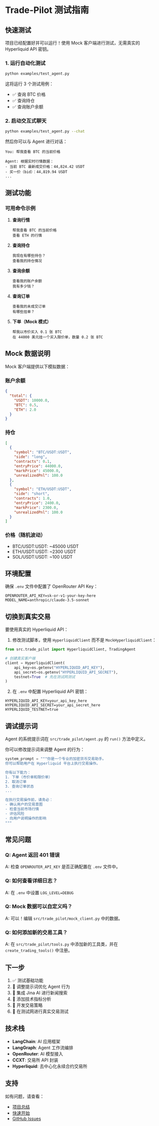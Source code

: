 # Trade-Pilot 测试指南

## 快速测试

项目已经配置好并可以运行！使用 Mock 客户端进行测试，无需真实的 Hyperliquid API 密钥。

### 1. 运行自动化测试

```bash
python examples/test_agent.py
```

这将运行 3 个测试用例：
- ✅ 查询 BTC 价格
- ✅ 查询持仓
- ✅ 查询账户余额

### 2. 启动交互式聊天

```bash
python examples/test_agent.py --chat
```

然后你可以与 Agent 进行对话：

```
You: 帮我查看 BTC 的当前价格

Agent: 根据实时行情数据：
- 当前 BTC 最新成交价格：44,824.42 USDT
- 买一价（bid）：44,819.94 USDT
...
```

## 测试功能

### 可用命令示例

1. **查询行情**
   ```
   帮我查看 BTC 的当前价格
   查看 ETH 的行情
   ```

2. **查询持仓**
   ```
   我现在有哪些持仓？
   查看我的持仓情况
   ```

3. **查询余额**
   ```
   查看我的账户余额
   我有多少钱？
   ```

4. **查询订单**
   ```
   查看我的未成交订单
   有哪些挂单？
   ```

5. **下单（Mock 模式）**
   ```
   帮我以市价买入 0.1 张 BTC
   在 44000 美元挂一个买入限价单，数量 0.2 张 BTC
   ```

## Mock 数据说明

Mock 客户端提供以下模拟数据：

### 账户余额
```json
{
  "total": {
    "USDT": 10000.0,
    "BTC": 0.5,
    "ETH": 2.0
  }
}
```

### 持仓
```json
[
  {
    "symbol": "BTC/USDT:USDT",
    "side": "long",
    "contracts": 0.1,
    "entryPrice": 44000.0,
    "markPrice": 45000.0,
    "unrealizedPnl": 100.0
  },
  {
    "symbol": "ETH/USDT:USDT",
    "side": "short",
    "contracts": 1.0,
    "entryPrice": 2400.0,
    "markPrice": 2300.0,
    "unrealizedPnl": 100.0
  }
]
```

### 价格（随机波动）
- BTC/USDT:USDT: ~45000 USDT
- ETH/USDT:USDT: ~2300 USDT
- SOL/USDT:USDT: ~100 USDT

## 环境配置

确保 `.env` 文件中配置了 OpenRouter API Key：

```env
OPENROUTER_API_KEY=sk-or-v1-your-key-here
MODEL_NAME=anthropic/claude-3.5-sonnet
```

## 切换到真实交易

要使用真实的 Hyperliquid API：

1. 修改测试脚本，使用 `HyperliquidClient` 而不是 `MockHyperliquidClient`：

```python
from src.trade_pilot import HyperliquidClient, TradingAgent

# 创建真实客户端
client = HyperliquidClient(
    api_key=os.getenv("HYPERLIQUID_API_KEY"),
    api_secret=os.getenv("HYPERLIQUID_API_SECRET"),
    testnet=True  # 先在测试网测试
)
```

2. 在 `.env` 中配置 Hyperliquid API 密钥：

```env
HYPERLIQUID_API_KEY=your_api_key_here
HYPERLIQUID_API_SECRET=your_api_secret_here
HYPERLIQUID_TESTNET=true
```

## 调试提示词

Agent 的系统提示词在 `src/trade_pilot/agent.py` 的 `run()` 方法中定义。

你可以修改提示词来调整 Agent 的行为：

```python
system_prompt = """你是一个专业的加密货币交易助手。
你可以帮助用户在 Hyperliquid 平台上执行交易操作。

你有以下能力：
1. 下单（市价单和限价单）
2. 取消订单
3. 查询订单状态
...

在执行交易操作前，请务必：
- 确认用户的交易意图
- 检查当前市场行情
- 评估风险
- 向用户说明操作的影响
"""
```

## 常见问题

### Q: Agent 返回 401 错误
A: 检查 `OPENROUTER_API_KEY` 是否正确配置在 `.env` 文件中。

### Q: 如何查看详细日志？
A: 在 `.env` 中设置 `LOG_LEVEL=DEBUG`

### Q: Mock 数据可以自定义吗？
A: 可以！编辑 `src/trade_pilot/mock_client.py` 中的数据。

### Q: 如何添加新的交易工具？
A: 在 `src/trade_pilot/tools.py` 中添加新的工具类，并在 `create_trading_tools()` 中注册。

## 下一步

1. ✅ 测试基础功能
2. 🔲 调整提示词优化 Agent 行为
3. 🔲 集成 Jina AI 进行新闻搜索
4. 🔲 添加技术指标分析
5. 🔲 开发交易策略
6. 🔲 在测试网进行真实交易测试

## 技术栈

- **LangChain**: AI 应用框架
- **LangGraph**: Agent 工作流编排
- **OpenRouter**: AI 模型接入
- **CCXT**: 交易所 API 封装
- **Hyperliquid**: 去中心化永续合约交易所

## 支持

如有问题，请查看：
- [项目总结](./PROJECT_SUMMARY.md)
- [快速开始](./QUICKSTART.md)
- [GitHub Issues](https://github.com/aihes/Trade-Pilot/issues)

